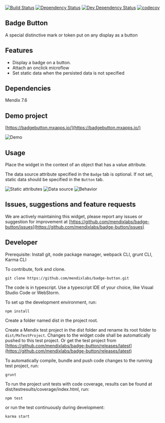 [![Build Status](https://travis-ci.org/mendixlabs/badge-button.svg?branch=master)](https://travis-ci.org/mendixlabs/badge-button)
[![Dependency Status](https://david-dm.org/mendixlabs/badge-button.svg)](https://david-dm.org/mendixlabs/badge-button)
[![Dev Dependency Status](https://david-dm.org/mendixlabs/badge-button.svg#info=devDependencies)](https://david-dm.org/mendixlabs/badge-button#info=devDependencies)
[![codecov](https://codecov.io/gh/mendixlabs/badge-button/branch/master/graph/badge.svg)](https://codecov.io/gh/mendixlabs/badge-button)

## Badge Button

A special distinctive mark or token put on any display as a button

## Features

 * Display a badge on a button.
 * Attach an onclick microflow 
 * Set static data when the persisted data is not specified

## Dependencies

Mendix 7.6

## Demo project

[https://badgebutton.mxapps.io/](https://badgebutton.mxapps.io/)

![Demo](/assets/demo.png)
## Usage
Place the widget in the context of an object that has a value attribute.

The data source attribute specified in the `Badge` tab is optional. If not set, static data should be specified in the `Button` tab.

![Static attributes](/assets/Static_attributes.png)
![Data source](/assets/Data_source.png)
![Behavior](/assets/Behavior.png)

## Issues, suggestions and feature requests

We are actively maintaining this widget, please report any issues or suggestion for improvement at
[https://github.com/mendixlabs/badge-button/issues](https://github.com/mendixlabs/badge-button/issues)

## Developer
Prerequisite: Install git, node package manager, webpack CLI, grunt CLI, Karma CLI

To contribute, fork and clone.

    git clone https://github.com/mendixlabs/badge-button.git

The code is in typescript. Use a typescript IDE of your choice, like Visual Studio Code or WebStorm.

To set up the development environment, run:

    npm install

Create a folder named dist in the project root.

Create a Mendix test project in the dist folder and rename its root folder to `dist/MxTestProject`. Changes to the widget code shall be automatically pushed to this test project. Or get the test project from [https://github.com/mendixlabs/badge-button/releases/latest](https://github.com/mendixlabs/badge-button/releases/latest)

To automatically compile, bundle and push code changes to the running test project, run:

    grunt

To run the project unit tests with code coverage, results can be found at dist/testresults/coverage/index.html, run:

    npm test

or run the test continuously during development:

    karma start
